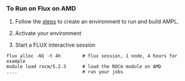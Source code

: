### To Run on Flux on AMD

1. Follow the [steps](https://github.com/ATOMScience-org/AMPL/tree/master#installation-quick-summary) to create an environment to run and build AMPL.

2. Activate your environment

3. Start a FLUX interactive session

```
flux alloc -N1 -t 4h        # flux session, 1 node, 4 hours for example
module load rocm/5.2.3      # load the ROCm module on AMD 
....                        # run your jobs
```
